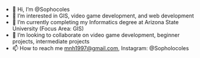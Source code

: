 - 👋 Hi, I’m @Sophocoles
- 👀 I’m interested in GIS, video game development, and web development
- 🌱 I’m currently completing my Informatics degree at Arizona State University (Focus Area: GIS) 
- 💞️ I’m looking to collaborate on video game development, beginner projects, intermediate projects
- 📫 How to reach me mnh1997@gmail.com, Instagram: @Sopholocoles
